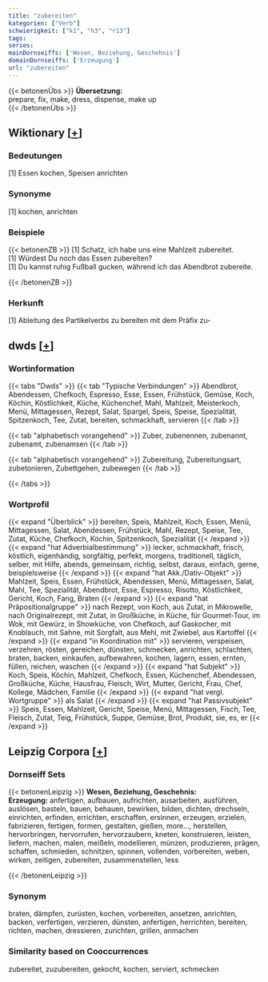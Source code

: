 ```yaml
---
title: "zubereiten"
kategorien: ["Verb"]
schwierigkeit: ["k1", "h3", "r13"]
tags:
series:
mainDornseiffs: ['Wesen, Beziehung, Geschehnis']
domainDornseiffs: ['Erzeugung']
url: "zubereiten"
---
```


{{< betonenÜbs >}}
**Übersetzung:**  
prepare, fix, make, dress, dispense, make up  
{{< /betonenÜbs >}}

## Wiktionary [[+](https://de.wiktionary.org/wiki/zubereiten)]

### Bedeutungen
[1] Essen kochen, Speisen anrichten  

### Synonyme
[1] kochen, anrichten  

### Beispiele
{{< betonenZB >}}
[1] Schatz, ich habe uns eine Mahlzeit zubereitet.  
[1] Würdest Du noch das Essen zubereiten?  
[1] Du kannst ruhig Fußball gucken, während ich das Abendbrot zubereite.  

{{< /betonenZB >}}
### Herkunft
[1] Ableitung des Partikelverbs zu bereiten mit dem Präfix zu-  



## dwds [[+](https://www.dwds.de/wb/zubereiten)]

### Wortinformation
{{< tabs "Dwds" >}}
{{< tab "Typische Verbindungen" >}}
Abendbrot, Abendessen, Chefkoch, Espresso, Esse, Essen, Frühstück, Gemüse, Koch, Köchin, Köstlichkeit, Küche, Küchenchef, Mahl, Mahlzeit, Meisterkoch, Menü, Mittagessen, Rezept, Salat, Spargel, Speis, Speise, Spezialität, Spitzenkoch, Tee, Zutat, bereiten, schmackhaft, servieren
{{< /tab >}}

{{< tab "alphabetisch vorangehend" >}}
Zuber, zubenennen, zubenannt, zubenamt, zubenamsen
{{< /tab >}}

{{< tab "alphabetisch vorangehend" >}}
Zubereitung, Zubereitungsart, zubetonieren, Zubettgehen, zubewegen
{{< /tab >}}

{{< /tabs >}}

### Wortprofil
{{< expand "Überblick" >}} bereiten, Speis, Mahlzeit, Koch, Essen, Menü, Mittagessen, Salat, Abendessen, Frühstück, Mahl, Rezept, Speise, Tee, Zutat, Küche, Chefkoch, Köchin, Spitzenkoch, Spezialität {{< /expand >}}
{{< expand "hat Adverbialbestimmung" >}} lecker, schmackhaft, frisch, köstlich, eigenhändig, sorgfältig, perfekt, morgens, traditionell, täglich, selber, mit Hilfe, abends, gemeinsam, richtig, selbst, daraus, einfach, gerne, beispielsweise {{< /expand >}}
{{< expand "hat Akk./Dativ-Objekt" >}} Mahlzeit, Speis, Essen, Frühstück, Abendessen, Menü, Mittagessen, Salat, Mahl, Tee, Spezialität, Abendbrot, Esse, Espresso, Risotto, Köstlichkeit, Gericht, Koch, Fang, Braten {{< /expand >}}
{{< expand "hat Präpositionalgruppe" >}} nach Rezept, von Koch, aus Zutat, in Mikrowelle, nach Originalrezept, mit Zutat, in Großküche, in Küche, für Gourmet-Tour, im Wok, mit Gewürz, in Showküche, von Chefkoch, auf Gaskocher, mit Knoblauch, mit Sahne, mit Sorgfalt, aus Mehl, mit Zwiebel, aus Kartoffel {{< /expand >}}
{{< expand "in Koordination mit" >}} servieren, verspeisen, verzehren, rösten, gereichen, dünsten, schmecken, anrichten, schlachten, braten, backen, einkaufen, aufbewahren, kochen, lagern, essen, ernten, füllen, reichen, waschen {{< /expand >}}
{{< expand "hat Subjekt" >}} Koch, Speis, Köchin, Mahlzeit, Chefkoch, Essen, Küchenchef, Abendessen, Großküche, Küche, Hausfrau, Fleisch, Wirt, Mutter, Gericht, Frau, Chef, Kollege, Mädchen, Familie {{< /expand >}}
{{< expand "hat vergl. Wortgruppe" >}} als Salat {{< /expand >}}
{{< expand "hat Passivsubjekt" >}} Speis, Essen, Mahlzeit, Gericht, Speise, Menü, Mittagessen, Fisch, Tee, Fleisch, Zutat, Teig, Frühstück, Suppe, Gemüse, Brot, Produkt, sie, es, er {{< /expand >}}

## Leipzig Corpora [[+](https://corpora.uni-leipzig.de/en/res?word=zubereiten&corpusId=deu_newscrawl-public_2018)]

### Dornseiff Sets
{{< betonenLeipzig >}}
**Wesen, Beziehung, Geschehnis:**  
**Erzeugung:** anfertigen, aufbauen, aufrichten, ausarbeiten, ausführen, auslösen, basteln, bauen, behauen, bewirken, bilden, dichten, drechseln, einrichten, erfinden, errichten, erschaffen, ersinnen, erzeugen, erzielen, fabrizieren, fertigen, formen, gestalten, gießen, more..., herstellen, hervorbringen, hervorrufen, hervorzaubern, kneten, konstruieren, leisten, liefern, machen, malen, meißeln, modellieren, münzen, produzieren, prägen, schaffen, schmieden, schnitzen, spinnen, vollenden, vorbereiten, weben, wirken, zeitigen, zubereiten, zusammenstellen, less  

{{< /betonenLeipzig >}}

### Synonym
braten, dämpfen, zurüsten, kochen, vorbereiten, ansetzen, anrichten, backen, verfertigen, verzieren, dünsten, anfertigen, herrichten, bereiten, richten, machen, dressieren, zurichten, grillen, anmachen


### Similarity based on Cooccurrences
zubereitet, zuzubereiten, gekocht, kochen, serviert, schmecken

